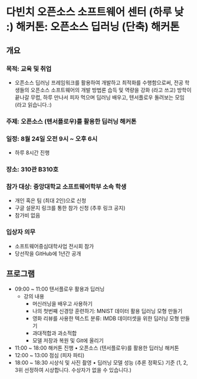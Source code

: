 # 다빈치 오픈소스 소프트웨어 센터 (하루 낮 :) 해커톤: 오픈소스 딥러닝 (단축) 해커톤

## 개요
###	목적: 교육 및 취업
-	오픈소스 딥러닝 프레임워크를 활용하여 개발하고 최적화를 수행함으로써, 전공 학생들의 오픈소스 소프트웨어의 개발 방법론 습득 및 역량을 강화
 (라고 쓰고) 방학이 끝나갈 무렵, 하루 만나서 피자 먹으며 딥러닝 배우고, 텐서플로우 돌려보는 모임 (라고 읽습니다.:)

###	주제: 오픈소스 (텐서플로우)를 활용한 딥러닝 해커톤
###	일정: 8월 24일 오전 9시 ~ 오후 6시
-	하루 8시간 진행
###	장소: 310관 B310호
###	참가 대상: 중앙대학교 소프트웨어학부 소속 학생
- 개인 혹은 팀 (최대 2인)으로 신청
-	구글 설문지 링크를 통한 참가 신청 (추후 링크 공지)
-	참가비 없음
###	입상자 의무
-	소프트웨어중심대학사업 전시회 참가
-	당선작을 GitHub에 1년간 공개

## 프로그램
- 09:00 ~ 11:00	텐서플로우 활용과 딥러닝
  - 강의 내용
    - 머신러닝을 배우고 사용하기
    - 나의 첫번째 신경망 훈련하기: MNIST 데이터 활용 딥러닝 모형 만들기
    - 영화 리뷰를 사용한 텍스트 분류: IMDB 데이터셋을 위한 딥러닝 모형 만들기
    - 과대적합과 과소적합
    - 모델 저장과 복원 및 Git에 올리기
- 11:00 ~ 18:00	해커톤 진행	•	오픈소스 (텐서플로우)를 활용한 딥러닝 해커톤
- 12:00 ~ 13:00	점심 (피자 파티)
- 18:00 ~ 18:30	시상식 및 사진 촬영	•	딥러닝 모델 성능 (추론 정확도) 기준 (1, 2, 3위 선정하여 시상합니다. 수상자가 없을 수 있습니다.)
